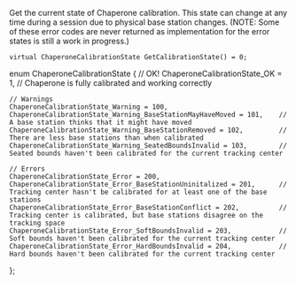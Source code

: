 Get the current state of Chaperone calibration. This state can change at any time during a session due to physical base station changes. (NOTE: Some of these error codes are never returned as implementation for the error states is still a work in progress.)

	virtual ChaperoneCalibrationState GetCalibrationState() = 0;


enum ChaperoneCalibrationState
{
	// OK!
	ChaperoneCalibrationState_OK = 1,									// Chaperone is fully calibrated and working correctly

	// Warnings
	ChaperoneCalibrationState_Warning = 100,
	ChaperoneCalibrationState_Warning_BaseStationMayHaveMoved = 101,	// A base station thinks that it might have moved
	ChaperoneCalibrationState_Warning_BaseStationRemoved = 102,			// There are less base stations than when calibrated
	ChaperoneCalibrationState_Warning_SeatedBoundsInvalid = 103,		// Seated bounds haven't been calibrated for the current tracking center

	// Errors
	ChaperoneCalibrationState_Error = 200,
	ChaperoneCalibrationState_Error_BaseStationUninitalized = 201,		// Tracking center hasn't be calibrated for at least one of the base stations
	ChaperoneCalibrationState_Error_BaseStationConflict = 202,			// Tracking center is calibrated, but base stations disagree on the tracking space
	ChaperoneCalibrationState_Error_SoftBoundsInvalid = 203,			// Soft bounds haven't been calibrated for the current tracking center
	ChaperoneCalibrationState_Error_HardBoundsInvalid = 204,			// Hard bounds haven't been calibrated for the current tracking center
};